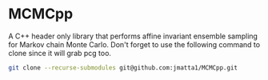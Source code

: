 # MCMCpp
A C++ header only library that performs affine invariant ensemble sampling for Markov chain Monte Carlo.
Don't forget to use the following command to clone since it will grab pcg too.
```bash
git clone --recurse-submodules git@github.com:jmatta1/MCMCpp.git
```
